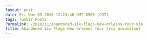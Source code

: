 ```yaml
---
layout: post
date: Fri Nov 05 2010 12:24:40 GMT-0500 (CDT)
tags: Tumblr Posts
Permalink: /2010/11/abandoned-six-flags-new-orleans-tour-via
title: Abandoned Six Flags New Orleans Tour (via aroundlsu)
---
```


<object width="500" height="307"><param name="movie" value="http://www.youtube.com/v/m4DmNf251CA?fs=1"><param name="allowFullScreen" value="true"><param name="allowscriptaccess" value="always"><embed src="http://www.youtube.com/v/m4DmNf251CA?fs=1" type="application/x-shockwave-flash" width="500" height="307" allowscriptaccess="always" allowfullscreen="true"></object>
